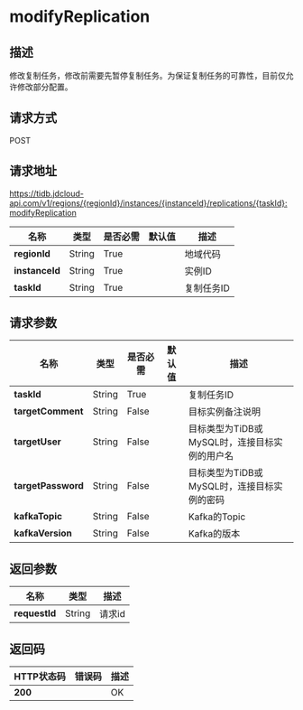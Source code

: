 # modifyReplication


## 描述
修改复制任务，修改前需要先暂停复制任务。为保证复制任务的可靠性，目前仅允许修改部分配置。

## 请求方式
POST

## 请求地址
https://tidb.jdcloud-api.com/v1/regions/{regionId}/instances/{instanceId}/replications/{taskId}:modifyReplication

|名称|类型|是否必需|默认值|描述|
|---|---|---|---|---|
|**regionId**|String|True| |地域代码|
|**instanceId**|String|True| |实例ID|
|**taskId**|String|True| |复制任务ID|

## 请求参数
|名称|类型|是否必需|默认值|描述|
|---|---|---|---|---|
|**taskId**|String|True| |复制任务ID|
|**targetComment**|String|False| |目标实例备注说明|
|**targetUser**|String|False| |目标类型为TiDB或MySQL时，连接目标实例的用户名|
|**targetPassword**|String|False| |目标类型为TiDB或MySQL时，连接目标实例的密码|
|**kafkaTopic**|String|False| |Kafka的Topic|
|**kafkaVersion**|String|False| |Kafka的版本|


## 返回参数
|名称|类型|描述|
|---|---|---|
|**requestId**|String|请求id|


## 返回码
|HTTP状态码|错误码|描述|
|---|---|---|
|**200**||OK|
